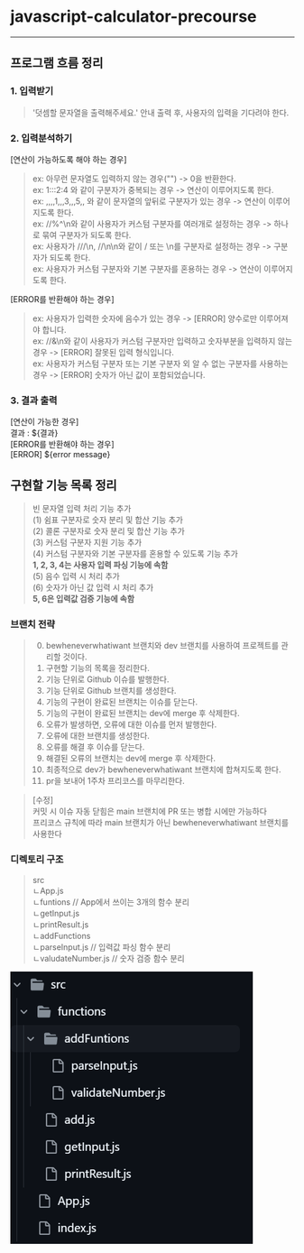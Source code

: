 # javascript-calculator-precourse
---------------------------------

## 프로그램 흐름 정리
### 1. 입력받기
>'덧셈할 문자열을 출력해주세요.' 안내 출력 후, 사용자의 입력을 기다려야 한다.

### 2. 입력분석하기
[연산이 가능하도록 해야 하는 경우]
>ex: 아무런 문자열도 입력하지 않는 경우("") -> 0을 반환한다.<br />
>ex: 1:::2:4 와 같이 구분자가 중복되는 경우 -> 연산이 이루어지도록 한다.<br />
>ex: ,,,,1,,,3,,,5,, 와 같이 문자열의 앞뒤로 구분자가 있는 경우 -> 연산이 이루어지도록 한다.<br />
>ex: //%^\n와 같이 사용자가 커스텀 구분자를 여러개로 설정하는 경우 -> 하나로 묶여 구분자가 되도록 한다.<br />
>ex: 사용자가 ///\n, //\n\n와 같이 / 또는 \n를 구분자로 설정하는 경우 -> 구분자가 되도록 한다.<br />
>ex: 사용자가 커스텀 구분자와 기본 구분자를 혼용하는 경우 -> 연산이 이루어지도록 한다.<br />

[ERROR를 반환해야 하는 경우]
>ex: 사용자가 입력한 숫자에 음수가 있는 경우 -> [ERROR] 양수로만 이루어져야 합니다.<br />
>ex: //&\n와 같이 사용자가 커스텀 구분자만 입력하고 숫자부분을 입력하지 않는 경우 -> [ERROR] 잘못된 입력 형식입니다.<br />
>ex: 사용자가 커스텀 구분자 또는 기본 구분자 외 알 수 없는 구분자를 사용하는 경우 -> [ERROR] 숫자가 아닌 값이 포함되었습니다.<br />

### 3. 결과 출력
[연산이 가능한 경우] <br />
결과 : ${결과} <br />
[ERROR를 반환해야 하는 경우] <br />
[ERROR] ${error message} <br />


## 구현할 기능 목록 정리
>빈 문자열 입력 처리 기능 추가<br />
>(1) 쉼표 구분자로 숫자 분리 및 합산 기능 추가<br />
>(2) 콜론 구분자로 숫자 분리 및 합산 기능 추가<br />
>(3) 커스텀 구분자 지원 기능 추가<br />
>(4) 커스텀 구분자와 기본 구분자를 혼용할 수 있도록 기능 추가<br />
>**1, 2, 3, 4는 사용자 입력 파싱 기능에 속함** <br />
>(5) 음수 입력 시 처리 추가<br />
>(6) 숫자가 아닌 값 입력 시 처리 추가 <br />
>**5, 6은 입력값 검증 기능에 속함** <br />

### 브랜치 전략
>0. bewheneverwhatiwant 브랜치와 dev 브랜치를 사용하여 프로젝트를 관리할 것이다.<br />
>1. 구현할 기능의 목록을 정리한다.<br />
>2. 기능 단위로 Github 이슈를 발행한다.<br />
>3. 기능 단위로 Github 브랜치를 생성한다.<br />
>4. 기능의 구현이 완료된 브랜치는 이슈를 닫는다.<br />
>5. 기능의 구현이 완료된 브랜치는 dev에 merge 후 삭제한다.<br />
>6. 오류가 발생하면, 오류에 대한 이슈를 먼저 발행한다.<br />
>7. 오류에 대한 브랜치를 생성한다.<br />
>8. 오류를 해결 후 이슈를 닫는다.<br />
>9. 해결된 오류의 브랜치는 dev에 merge 후 삭제한다.<br />
>10. 최종적으로 dev가 bewheneverwhatiwant 브랜치에 합쳐지도록 한다.<br />
>11. pr을 보내어 1주차 프리코스를 마무리한다.<br />

>[수정]<br />
>커밋 시 이슈 자동 닫힘은 main 브랜치에 PR 또는 병합 시에만 가능하다<br />
>프리코스 규칙에 따라 main 브랜치가 아닌 bewheneverwhatiwant 브랜치를 사용한다<br />

### 디렉토리 구조

>src<br />
>ㄴApp.js<br />
>ㄴfuntions // App에서 쓰이는 3개의 함수 분리<br />
>    ㄴgetInput.js<br />
>    ㄴprintResult.js<br />
>    ㄴaddFunctions<br />
>        ㄴparseInput.js // 입력값 파싱 함수 분리<br />
>        ㄴvaludateNumber.js // 숫자 검증 함수 분리<br />

![디렉토리 구조](image.png)